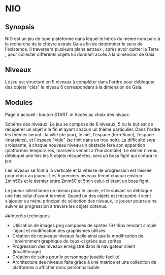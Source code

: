 # NIO

## Synopsis

NIO est un jeu de type plateforme dans lequel le héros du meme nom pars à la recherche de la chèvre astrale Gaia afin de detérminer le sens de l'existence. Il traversera plusieurs plans astraux , après avoir quitter la Terre , pour collecter différents objets lui donnant accès à la dimension de Gaia.

## Niveaux 

Le jeu est structuré en 5 niveaux à compléter dans l'ordre pour débloquer des objets "clés" le niveau 6 correspondant à la dimension de Gaia.

## Modules

Page d'accueil : bouton START => Accès au choix des nivaux.

Schéma des niveaux: Le jeu se compose de 6 niveaux, 5 ou le but est de récuperer un objet à la fin et ayant chacun un thème particulier. Dans l'ordre les thèmes seront : la ville (de jour), le ciel, l'espace (terre/lune), l'espace (marsiens), et l'espace "vide" (se finit dans un trou noir). La difficulté sera croissante, à chaque nouveau niveau un obstacle fera son apparition (platformes temporaires, marsiens venant a l'horizontale). Le denier niveau, débloqué une fois les 5 objets récupérées, sera un boss fight qui clotura le jeu.

Les niveaux se font à la verticale et la vitesse de progression est laissée pour choix au joueur. Les 5 premiers niveaux feront chacun environ 2min50s et le dernier entre 2min50 et 5min celui-ci étant un boss fight.

Le joueur sélectionne un niveau pour le lancer, et le suivant se débloque une fois celui d'avant terminé. Quand un des objets est récupéré il vient s'ajouter au ménu principal de séléction des niveaux, le joueur pourra ainsi suivre sa progression à travers les objets obtenus.

##Interêts techniques 

* Utilisation de images png composés de sprites 16*16px rendant simple l'ajout et modification des graphismes utilisés
* Création de nouveaux niveaux facile ainsi que la modification de l'environment graphique de ceux-ci grâce aux sprites
* Progression des niveaux enregistré dans le navigateur client (localStorage)
* Création de skins pour le personnage jouable facilité
* Architecture des niveaux faite grâce à une matrice et une collection de platformes a afficher donc personnalisable 

